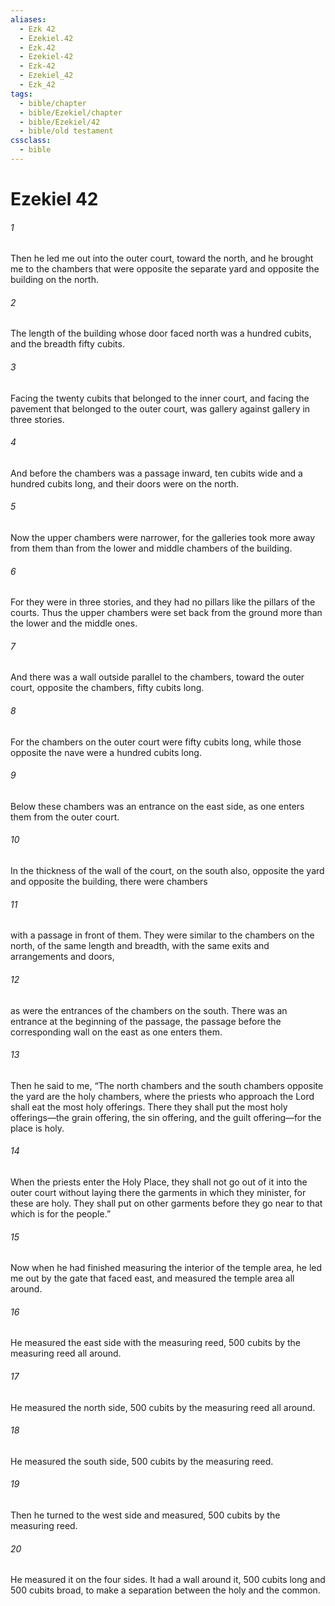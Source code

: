 ```yaml
---
aliases:
  - Ezk 42
  - Ezekiel.42
  - Ezk.42
  - Ezekiel-42
  - Ezk-42
  - Ezekiel_42
  - Ezk_42
tags:
  - bible/chapter
  - bible/Ezekiel/chapter
  - bible/Ezekiel/42
  - bible/old testament
cssclass:
  - bible
---
```


# Ezekiel 42

###### 1
Then he led me out into the outer court, toward the north, and he brought me to the chambers that were opposite the separate yard and opposite the building on the north.
###### 2
The length of the building whose door faced north was a hundred cubits, and the breadth fifty cubits.
###### 3
Facing the twenty cubits that belonged to the inner court, and facing the pavement that belonged to the outer court, was gallery against gallery in three stories.
###### 4
And before the chambers was a passage inward, ten cubits wide and a hundred cubits long, and their doors were on the north.
###### 5
Now the upper chambers were narrower, for the galleries took more away from them than from the lower and middle chambers of the building.
###### 6
For they were in three stories, and they had no pillars like the pillars of the courts. Thus the upper chambers were set back from the ground more than the lower and the middle ones.
###### 7
And there was a wall outside parallel to the chambers, toward the outer court, opposite the chambers, fifty cubits long.
###### 8
For the chambers on the outer court were fifty cubits long, while those opposite the nave were a hundred cubits long.
###### 9
Below these chambers was an entrance on the east side, as one enters them from the outer court.
###### 10
In the thickness of the wall of the court, on the south also, opposite the yard and opposite the building, there were chambers
###### 11
with a passage in front of them. They were similar to the chambers on the north, of the same length and breadth, with the same exits and arrangements and doors,
###### 12
as were the entrances of the chambers on the south. There was an entrance at the beginning of the passage, the passage before the corresponding wall on the east as one enters them.
###### 13
Then he said to me, “The north chambers and the south chambers opposite the yard are the holy chambers, where the priests who approach the Lord  shall eat the most holy offerings. There they shall put the most holy offerings—the grain offering, the sin offering, and the guilt offering—for the place is holy.
###### 14
When the priests enter the Holy Place, they shall not go out of it into the outer court without laying there the garments in which they minister, for these are holy. They shall put on other garments before they go near to that which is for the people.”
###### 15
Now when he had finished measuring the interior of the temple area, he led me out by the gate that faced east, and measured the temple area all around.
###### 16
He measured the east side with the measuring reed, 500 cubits by the measuring reed all around.
###### 17
He measured the north side, 500 cubits by the measuring reed all around.
###### 18
He measured the south side, 500 cubits by the measuring reed.
###### 19
Then he turned to the west side and measured, 500 cubits by the measuring reed.
###### 20
He measured it on the four sides. It had a wall around it, 500 cubits long and 500 cubits broad, to make a separation between the holy and the common.


